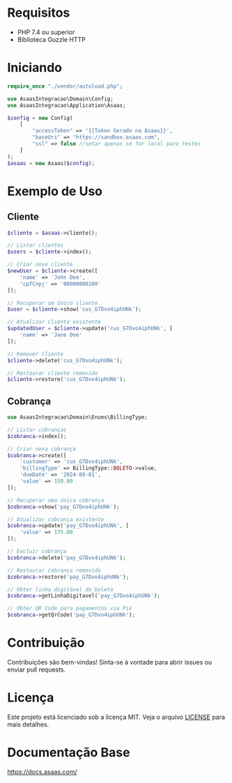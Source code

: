 # Requisitos
- PHP 7.4 ou superior
- Biblioteca Guzzle HTTP

# Iniciando
```php
require_once "./vendor/autoload.php";

use AsaasIntegracao\Domain\Config;
use AsaasIntegracao\Application\Asaas;

$config = new Config(
    [
        "accessToken" => '{{Token Gerado na Asaas}}',
        "baseUri" => "https://sandbox.asaas.com",
        "ssl" => false //setar apenas se for local para testes
    ]
);
$asaas = new Asaas($config);
```
# Exemplo de Uso
## Cliente
```php
$cliente = $asaas->cliente();

// Listar clientes
$users = $cliente->index();

// Criar novo cliente
$newUser = $cliente->create([
    'name' => 'John Doe',
    'cpfCnpj' => '00000000100'
]);

// Recuperar um único cliente
$user = $cliente->show('cus_G7Dvo4iphUNk');

// Atualizar cliente existente
$updatedUser = $cliente->update('cus_G7Dvo4iphUNk', [
    'name' => 'Jane Doe'
]);

// Remover cliente
$cliente->delete('cus_G7Dvo4iphUNk');

// Restaurar cliente removido
$cliente->restore('cus_G7Dvo4iphUNk');
```

## Cobrança
```php
use AsaasIntegracao\Domain\Enums\BillingType;

// Listar cobranças
$cobranca->index();

// Criar nova cobrança
$cobranca->create([
    'customer' => 'cus_G7Dvo4iphUNk',
    'billingType' => BillingType::BOLETO->value,
    'dueDate' => '2024-09-01',
    'value' => 150.00
]);

// Recuperar uma única cobrança
$cobranca->show('pay_G7Dvo4iphUNk');

// Atualizar cobrança existente
$cobranca->update('pay_G7Dvo4iphUNk', [
    'value' => 175.00
]);

// Excluir cobrança
$cobranca->delete('pay_G7Dvo4iphUNk');

// Restaurar cobrança removida
$cobranca->restore('pay_G7Dvo4iphUNk');

// Obter linha digitável do boleto
$cobranca->getLinhaDigitavel('pay_G7Dvo4iphUNk');

// Obter QR Code para pagamentos via Pix
$cobranca->getQrCode('pay_G7Dvo4iphUNk');
```

# Contribuição
Contribuições são bem-vindas! Sinta-se à vontade para abrir issues ou enviar pull requests.

# Licença
Este projeto está licenciado sob a licença MIT. Veja o arquivo [LICENSE](LICENSE) para mais detalhes.

# Documentação Base
https://docs.asaas.com/
